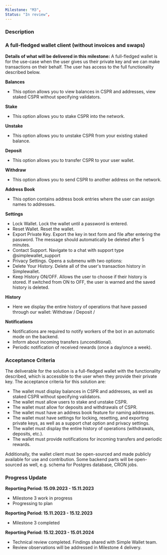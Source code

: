 ```yaml
---
Milestone: "M3",
Status: "In review",
---
```

<!--lang:en--> 
### Description
### A full-fledged wallet client (without invoices and swaps)

**Details of what will be delivered in this milestone:**
A full-fledged wallet is for the use-case when the user gives us their private key and we can make transactions on their behalf. The user has access to the full functionality described below.

**Balances**
- This option allows you to view balances in CSPR and addresses, view staked CSPR without specifying validators.

**Stake**
- This option allows you to stake CSPR into the network.

**Unstake**
- This option allows you to unstake CSPR from your existing staked balance.

**Deposit**
- This option allows you to transfer CSPR to your user wallet.

**Withdraw**
- This option allows you to send CSPR to another address on the network.

**Address Book**
- This option contains address book entries where the user can assign names to addresses.

**Settings**
- Lock Wallet. Lock the wallet until a password is entered.
- Reset Wallet. Reset the wallet.
- Export Private Key. Export the key in text form and file after entering the password. The message should automatically be deleted after 5 minutes.
- Contact Support. Navigate to a chat with support type @simplewallet_support
- Privacy Settings. Opens a submenu with two options:
- Delete Your History. Delete all of the user's transaction history in Simplewallet.
- Keep History ON/OFF. Allows the user to choose if their history is stored. If switched from ON to OFF, the user is warned and the saved history is deleted.

**History**
- Here we display the entire history of operations that have passed through our wallet: Withdraw / Deposit /

**Notifications**
- Notifications are required to notify workers of the bot in an automatic mode on the backend.
- Inform about incoming transfers (unconditional).
- Periodic notification of received rewards (once a day/once a week).


### Acceptance Criteria

The deliverable for the solution is a full-fledged wallet with the functionality described, which is accessible to the user when they provide their private key. The acceptance criteria for this solution are:

- The wallet must display balances in CSPR and addresses, as well as staked CSPR without specifying validators.
- The wallet must allow users to stake and unstake CSPR.
- The wallet must allow for deposits and withdrawals of CSPR.
- The wallet must have an address book feature for naming addresses.
- The wallet must have settings for locking, resetting, and exporting private keys, as well as a support chat option and privacy settings.
- The wallet must display the entire history of operations (withdrawals, deposits, etc.).
- The wallet must provide notifications for incoming transfers and periodic rewards.

Additionally, the wallet client must be open-sourced and made publicly available for use and contribution. 
Some backend parts will be open-sourced as well, e.g. schema for Postgres database, CRON jobs.


### Progress Update

**Reporting Period: 15.09.2023 - 15.11.2023**
- Milestone 3 work in progress
- Progressing to plan 

**Reporting Period: 15.11.2023 - 15.12.2023**
- Milestone 3 completed

**Reporting Period: 15.12.2023 - 15.01.2024**
- Technical review completed. Findings shared with Simple Wallet team.
- Review observations will be addressed in Milestone 4 delivery.